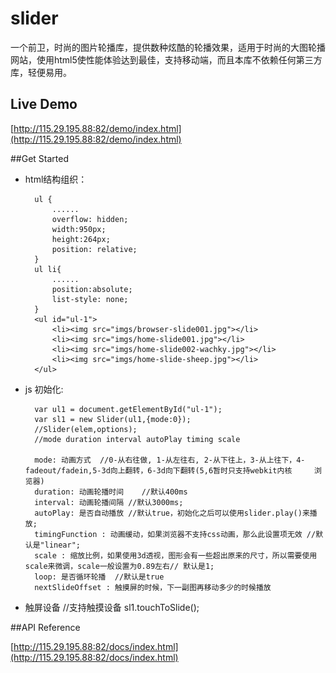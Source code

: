 slider
======

一个前卫，时尚的图片轮播库，提供数种炫酷的轮播效果，适用于时尚的大图轮播网站，使用html5使性能体验达到最佳，支持移动端，而且本库不依赖任何第三方库，轻便易用。

## Live Demo

[http://115.29.195.88:82/demo/index.html](http://115.29.195.88:82/demo/index.html)

##Get Started
- html结构组织：

	    ul {
	      	......
			overflow: hidden;
			width:950px;
			height:264px;
			position: relative;
		}
		ul li{
			......
			position:absolute;
			list-style: none;
		}
	    <ul id="ul-1">
			<li><img src="imgs/browser-slide001.jpg"></li>
			<li><img src="imgs/home-slide001.jpg"></li>
			<li><img src="imgs/home-slide002-wachky.jpg"></li>
			<li><img src="imgs/home-slide-sheep.jpg"></li>
		</ul>
		
- js 初始化:

		var ul1 = document.getElementById("ul-1");
		var sl1 = new Slider(ul1,{mode:0});
		//Slider(elem,options);	
		//mode duration interval autoPlay timing scale
		
		mode: 动画方式	//0-从右往做, 1-从左往右, 2-从下往上，3-从上往下，4-fadeout/fadein,5-3d向上翻转，6-3d向下翻转(5,6暂时只支持webkit内核		浏览器)
		duration: 动画轮播时间	//默认400ms
		interval: 动画轮播间隔 //默认3000ms;
		autoPlay: 是否自动播放 //默认true，初始化之后可以使用slider.play()来播放;
		timingFunction : 动画缓动，如果浏览器不支持css动画，那么此设置项无效 //默认是"linear";
		scale : 缩放比例，如果使用3d透视，图形会有一些超出原来的尺寸，所以需要使用scale来微调，scale一般设置为0.89左右// 默认是1;	
		loop: 是否循环轮播  //默认是true	
		nextSlideOffset : 触摸屏的时候，下一副图再移动多少的时候播放 	
		
- 触屏设备
		//支持触摸设备
		sl1.touchToSlide();

##API Reference

[http://115.29.195.88:82/docs/index.html](http://115.29.195.88:82/docs/index.html)